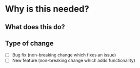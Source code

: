 # Why is this needed?

<!--
  Include a summary of why this change is necessary.
-->

## What does this do?

<!--
  Describe what this change does and how it does it.
  Include the url of the issue that this change is related to.
-->

## Type of change

- [ ] Bug fix (non-breaking change which fixes an issue)
- [ ] New feature (non-breaking change which adds functionality)
